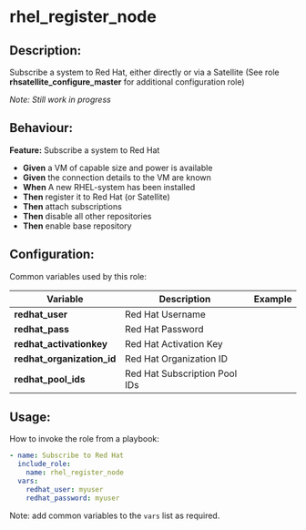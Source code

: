 # rhel_register_node

## Description:

Subscribe a system to Red Hat, either directly or via a Satellite
(See role **rhsatellite_configure_master** for additional configuration role)

_Note: Still work in progress_

## Behaviour:

**Feature:** Subscribe a system to Red Hat
- **Given** a VM of capable size and power is available
- **Given** the connection details to the VM are known
- **When** A new RHEL-system has been installed
- **Then** register it to Red Hat (or Satellite)
- **Then** attach subscriptions
- **Then** disable all other repositories
- **Then** enable base repository

## Configuration:

Common variables used by this role:

| Variable  | Description  | Example  | 
|---|---|---|
| **redhat_user** | Red Hat Username |  |
| **redhat_pass** | Red Hat Password | |
| **redhat_activationkey** | Red Hat Activation Key | |
| **redhat_organization_id** | Red Hat Organization ID |  |
| **redhat_pool_ids** | Red Hat Subscription Pool IDs |  |

## Usage:

How to invoke the role from a playbook:

```yaml
- name: Subscribe to Red Hat
  include_role:
    name: rhel_register_node
  vars:
    redhat_user: myuser
    redhat_password: myuser
```

Note: add common variables to the `vars` list as required.

